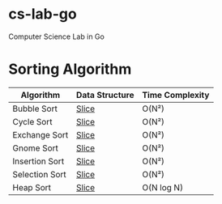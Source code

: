 # cs-lab-go
Computer Science Lab in Go

# Sorting Algorithm

| Algorithm      | Data Structure                            | Time Complexity |
|----------------|-------------------------------------------|-----------------|
| Bubble Sort    | [Slice](pkg/data/array/bubble_sort.go)    | O(N²)           |
| Cycle Sort     | [Slice](pkg/data/array/cycle_sort.go)     | O(N²)           |
| Exchange Sort  | [Slice](pkg/data/array/cycle_sort.go)     | O(N²)           |
| Gnome Sort     | [Slice](pkg/data/array/gnome_sort.go)     | O(N²)           |
| Insertion Sort | [Slice](pkg/data/array/insertion_sort.go) | O(N²)           |
| Selection Sort | [Slice](pkg/data/array/selection_sort.go) | O(N²)           |
| Heap Sort      | [Slice](pkg/data/array/heap_sort.go)      | O(N log N)      |
